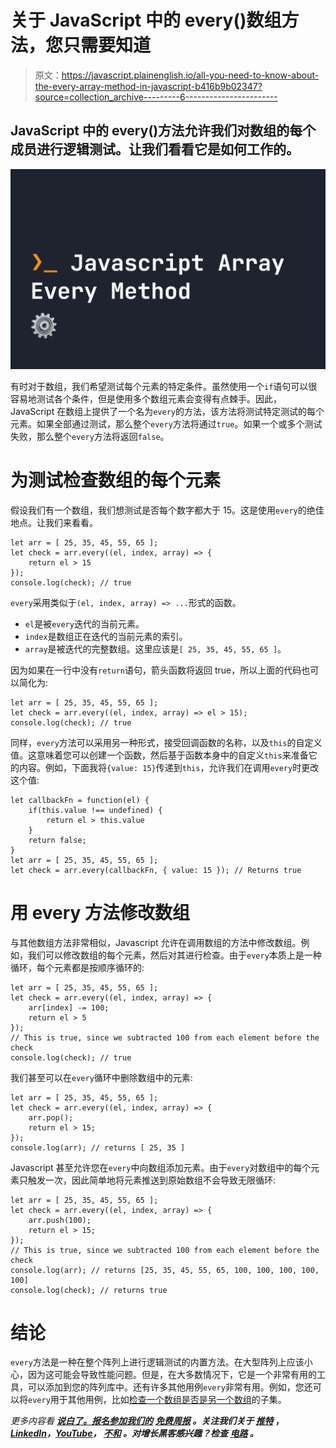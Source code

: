 # 关于 JavaScript 中的 every()数组方法，您只需要知道

> 原文：<https://javascript.plainenglish.io/all-you-need-to-know-about-the-every-array-method-in-javascript-b416b9b02347?source=collection_archive---------6----------------------->

## JavaScript 中的 every()方法允许我们对数组的每个成员进行逻辑测试。让我们看看它是如何工作的。

![](img/3c7fb70070a29e2ff76d2a8f61359b59.png)

有时对于数组，我们希望测试每个元素的特定条件。虽然使用一个`if`语句可以很容易地测试各个条件，但是使用多个数组元素会变得有点棘手。因此，JavaScript 在数组上提供了一个名为`every`的方法，该方法将测试特定测试的每个元素。如果全部通过测试，那么整个`every`方法将通过`true`。如果一个或多个测试失败，那么整个`every`方法将返回`false`。

# 为测试检查数组的每个元素

假设我们有一个数组，我们想测试是否每个数字都大于 15。这是使用`every`的绝佳地点。让我们来看看。

```
let arr = [ 25, 35, 45, 55, 65 ];
let check = arr.every((el, index, array) => {
    return el > 15
});
console.log(check); // true
```

`every`采用类似于`(el, index, array) => ...`形式的函数。

*   `el`是被`every`迭代的当前元素。
*   `index`是数组正在迭代的当前元素的索引。
*   `array`是被迭代的完整数组。这里应该是`[ 25, 35, 45, 55, 65 ]`。

因为如果在一行中没有`return`语句，箭头函数将返回 true，所以上面的代码也可以简化为:

```
let arr = [ 25, 35, 45, 55, 65 ];
let check = arr.every((el, index, array) => el > 15);
console.log(check); // true
```

同样，`every`方法可以采用另一种形式，接受回调函数的名称，以及`this`的自定义值。这意味着您可以创建一个函数，然后基于函数本身中的自定义`this`来准备它的内容。例如，下面我将`{value: 15}`传递到`this`，允许我们在调用`every`时更改这个值:

```
let callbackFn = function(el) {
    if(this.value !== undefined) {
        return el > this.value
    }
    return false;
}
let arr = [ 25, 35, 45, 55, 65 ];
let check = arr.every(callbackFn, { value: 15 }); // Returns true
```

# 用 every 方法修改数组

与其他数组方法非常相似，Javascript 允许在调用数组的方法中修改数组。例如，我们可以修改数组的每个元素，然后对其进行检查。由于`every`本质上是一种循环，每个元素都是按顺序循环的:

```
let arr = [ 25, 35, 45, 55, 65 ];
let check = arr.every((el, index, array) => {
    arr[index] -= 100;
    return el > 5
});
// This is true, since we subtracted 100 from each element before the check
console.log(check); // true
```

我们甚至可以在`every`循环中删除数组中的元素:

```
let arr = [ 25, 35, 45, 55, 65 ];
let check = arr.every((el, index, array) => {
    arr.pop();
    return el > 15;
});
console.log(arr); // returns [ 25, 35 ]
```

Javascript 甚至允许您在`every`中向数组添加元素。由于`every`对数组中的每个元素只触发一次，因此简单地将元素推送到原始数组不会导致无限循环:

```
let arr = [ 25, 35, 45, 55, 65 ];
let check = arr.every((el, index, array) => {
    arr.push(100);
    return el > 15;
});
// This is true, since we subtracted 100 from each element before the check
console.log(arr); // returns [25, 35, 45, 55, 65, 100, 100, 100, 100, 100]
console.log(check); // returns true
```

# 结论

`every`方法是一种在整个阵列上进行逻辑测试的内置方法。在大型阵列上应该小心，因为这可能会导致性能问题。但是，在大多数情况下，它是一个非常有用的工具，可以添加到您的阵列库中。还有许多其他用例`every`非常有用。例如，您还可以将`every`用于其他用例，比如[检查一个数组是否是另一个数组](https://fjolt.com/article/javascript-check-if-array-is-subset)的子集。

*更多内容看* [***说白了。报名参加我们的***](https://plainenglish.io/) **[***免费周报***](http://newsletter.plainenglish.io/) *。关注我们关于* [***推特***](https://twitter.com/inPlainEngHQ) ，[***LinkedIn***](https://www.linkedin.com/company/inplainenglish/)*，*[***YouTube***](https://www.youtube.com/channel/UCtipWUghju290NWcn8jhyAw)*，* [***不和***](https://discord.gg/GtDtUAvyhW) *。对增长黑客感兴趣？检查* [***电路***](https://circuit.ooo/) *。***